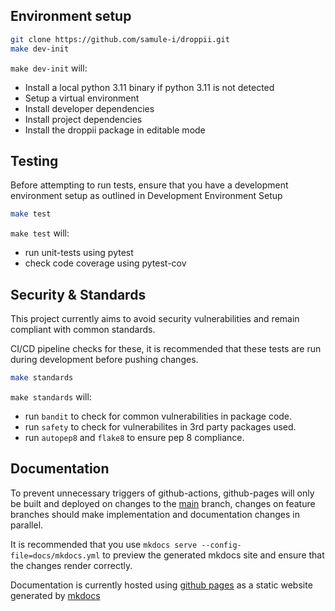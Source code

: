 ## Environment setup

```sh
git clone https://github.com/samule-i/droppii.git
make dev-init
```

`make dev-init` will:

- Install a local python 3.11 binary if python 3.11 is not detected
- Setup a virtual environment
- Install developer dependencies
- Install project dependencies
- Install the droppii package in editable mode

## Testing
Before attempting to run tests, ensure that you have a development environment setup as outlined in Development Environment Setup
```sh
make test
```
`make test` will:

- run unit-tests using pytest
- check code coverage using pytest-cov

## Security & Standards
This project currently aims to avoid security vulnerabilities and remain compliant with common standards.

CI/CD pipeline checks for these, it is recommended that these tests are run during development before pushing changes.

```sh
make standards
```

`make standards` will:

- run `bandit` to check for common vulnerabilities in package code.
- run `safety` to check for vulnerabilites in 3rd party packages used.
- run `autopep8` and `flake8` to ensure pep 8 compliance.

## Documentation
To prevent unnecessary triggers of github-actions, github-pages will only be built and deployed on changes to the [main](https://github.com/samule-i/droppii/tree/main) branch, changes on feature branches should make implementation and documentation changes in parallel.

It is recommended that you use `mkdocs serve --config-file=docs/mkdocs.yml` to preview the generated mkdocs site and ensure that the changes render correctly.
  
Documentation is currently hosted using [github pages](https://pages.github.com/) as a static website generated by [mkdocs](https://www.mkdocs.org/)